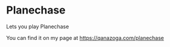 # Planechase
Lets you play Planechase

You can find it on my page at https://qanazoga.com/planechase
